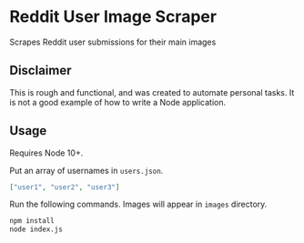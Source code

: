 # Reddit User Image Scraper

Scrapes Reddit user submissions for their main images

## Disclaimer

This is rough and functional, and was created to automate personal tasks. It is not a good example of how to write a Node application.

## Usage

Requires Node 10+.

Put an array of usernames in `users.json`.

```json
["user1", "user2", "user3"]
```

Run the following commands. Images will appear in `images` directory.

```sh
npm install
node index.js
```
